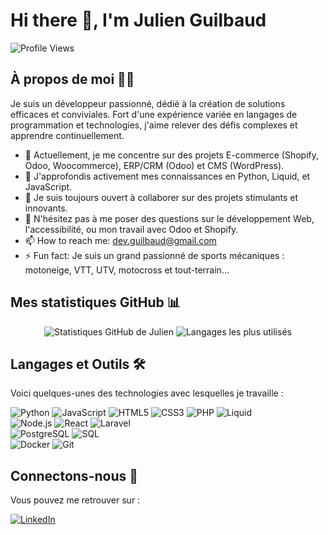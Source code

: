 # Hi there 👋, I'm Julien Guilbaud

![Profile Views](https://komarev.com/ghpvc/?username=JulienGuilbaud)

## À propos de moi 👨‍💻

Je suis un développeur passionné, dédié à la création de solutions efficaces et conviviales. Fort d'une expérience variée en langages de programmation et technologies, j'aime relever des défis complexes et apprendre continuellement.

- 🔭 Actuellement, je me concentre sur des projets E-commerce (Shopify, Odoo, Woocommerce), ERP/CRM (Odoo) et CMS (WordPress).
- 🌱 J'approfondis activement mes connaissances en Python, Liquid, et JavaScript.
- 👯 Je suis toujours ouvert à collaborer sur des projets stimulants et innovants.
- 💬 N'hésitez pas à me poser des questions sur le développement Web, l'accessibilité, ou mon travail avec Odoo et Shopify.
- 📫 How to reach me: [dev.guilbaud@gmail.com](mailto:dev.guilbaud@gmail.com)
- ⚡ Fun fact: Je suis un grand passionné de sports mécaniques : motoneige, VTT, UTV, motocross et tout-terrain...

## Mes statistiques GitHub 📊

<p align="center">
  <img src="https://github-readme-stats.vercel.app/api?username=JulienGuilbaud&show_icons=true&theme=radical&count_private=true&hide_border=true" alt="Statistiques GitHub de Julien" />
  <img src="https://github-readme-stats.vercel.app/api/top-langs/?username=JulienGuilbaud&layout=compact&theme=radical&hide_border=true" alt="Langages les plus utilisés" />
</p>


## Langages et Outils 🛠️

Voici quelques-unes des technologies avec lesquelles je travaille :

<p align="left">
  <img src="https://img.shields.io/badge/Python-3776AB?style=for-the-badge&logo=python&logoColor=white" alt="Python"/>
  <img src="https://img.shields.io/badge/JavaScript-F7DF1E?style=for-the-badge&logo=javascript&logoColor=black" alt="JavaScript"/>
  <img src="https://img.shields.io/badge/HTML5-E34F26?style=for-the-badge&logo=html5&logoColor=white" alt="HTML5"/>
  <img src="https://img.shields.io/badge/CSS3-1572B6?style=for-the-badge&logo=css3&logoColor=white" alt="CSS3"/>
  <img src="https://img.shields.io/badge/PHP-777BB4?style=for-the-badge&logo=php&logoColor=white" alt="PHP"/>
  <img src="https://img.shields.io/badge/Liquid-FA8D00?style=for-the-badge&logo=liquid&logoColor=white" alt="Liquid"/>
  <br/>
  <img src="https://img.shields.io/badge/Node.js-339933?style=for-the-badge&logo=nodedotjs&logoColor=white" alt="Node.js"/>
  <img src="https://img.shields.io/badge/React-61DAFB?style=for-the-badge&logo=react&logoColor=black" alt="React"/>
  <img src="https://img.shields.io/badge/Laravel-FF2D20?style=for-the-badge&logo=laravel&logoColor=white" alt="Laravel"/>
  <br/>
  <img src="https://img.shields.io/badge/PostgreSQL-336791?style=for-the-badge&logo=postgresql&logoColor=white" alt="PostgreSQL"/>
  <img src="https://img.shields.io/badge/SQL-4479A1?style=for-the-badge&logoColor=white" alt="SQL"/>
  <br/>
  <img src="https://img.shields.io/badge/Docker-2496ED?style=for-the-badge&logo=docker&logoColor=white" alt="Docker"/>
  <img src="https://img.shields.io/badge/Git-F05032?style=for-the-badge&logo=git&logoColor=white" alt="Git"/>
</p>

## Connectons-nous 🤝

Vous pouvez me retrouver sur :

<p align="left">
  <a href="https://www.linkedin.com/in/julien-guilbaud-b1059222a/" target="_blank">
    <img src="https://img.shields.io/badge/LinkedIn-0077B5?style=for-the-badge&logo=linkedin&logoColor=white" alt="LinkedIn"/>
  </a>
  <!-- Ajoutez d'autres liens sociaux ici, par exemple Twitter, Portfolio -->
  <!--
  <a href="VOTRE_LIEN_TWITTER" target="_blank">
    <img src="https://img.shields.io/badge/Twitter-1DA1F2?style=for-the-badge&logo=twitter&logoColor=white" alt="Twitter"/>
  </a>
  <a href="VOTRE_LIEN_PORTFOLIO" target="_blank">
    <img src="https://img.shields.io/badge/Portfolio-000000?style=for-the-badge&logo=firefox&logoColor=white" alt="Portfolio"/>
  </a>
  -->
</p>

